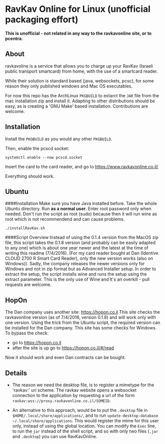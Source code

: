 RavKav Online for Linux (unofficial packaging effort)
=====================================================
**This is unofficial - not related in any way to the ravkavonline site,
or to pcentra.**

About
-----
ravkavoline is a service that allows you to charge up your RavKav (Israeli
public transport smartcard) from home, with the use of a smartcard reader.

While their solution is standard based (java, websockets, pcsc), for some
reason they only published windows and Mac OS executables.

For now this repo has the ArchLinux `PKGBUILD` to extarct the `JAR` file from
the mac installation zip and install it. Adapting to other distributions
should be easy, as is creating a 'GNU Make' based installation. Contributions
are welcome.

Installation
------------
Install the `PKGBUILD` as you would any other `PKGBUILD`.

Then, enable the pcscd socket:

    systemctl enable --now pcscd.socket

Insert the card to the card reader, and
go to https://www.ravkavonline.co.il/

Everything should work.

Ubuntu
------

####Installation
Make sure you have Java installed before.
Take the whole Ubuntu directory. Run **as a normal user**. Enter root password only when needed. Don't run the script as root (sudo) because then it will run wine as root which is not recommendend and can cause problems.
```
./installRavKav.sh
``` 
####Script Overview
Instead of using the 0.1.4 version from the MacOS zip file, this script takes the 0.1.8 version (and probably can be easily adapted to any one) which is about one year newer and the latest at the time of writing this readme (7/4/2016).
(For my card reader bought at Dan (Identive CLOUD 2700 R Smart Card Reader), only the new version works (also on Windows)).
Sadly, the company releases the newer versions only for Windows and not in zip format but as Advanced Installer setup.
In order to extract the setup, the script installs wine and runs the setup using the extract parameter. This is the only use of Wine and it's an overkill - pull requests are welcome.

HopOn
-----
The Dan company uses another site: https://hopon.co.il
This site checks the ravkavonline version (as of 7/4/2016, version 0.1.8) and will work only with one version.
Using the trick from the Ubuntu script, the required version can be installed for the Dan company.
This site has some checks for Windows.
To bypass the check:
* go to https://hopon.co.il
* after the site is up go to https://hopon.co.il/#/read

Now it should work and even Dan contracts can be bought.

Details
-------
 * The reason we need the desktop file, is to register a mimetype for
   the 'ravkav:' uri scheme. The ravkav website opens a websocket connection
   to the application by requesting a url of the form `ravkav:wss://proxy.ravkavonline.co.il/SOMEID`.

 * An alternative to this approach, would be to put the `.desktop` file in
   `$HOME/.local/share/applications/`, and to run `update-desktop-database ~/.local/share/applications`.
   This would register the mime for this user only, instead of using the global location.
   You can modify the `Exec` line, to run the `jar` instead of the shell script, and so
   with only two files (`.jar` and `.desktop`) you can use RavKavOnline.
